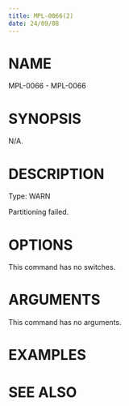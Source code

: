 ```yaml
---
title: MPL-0066(2)
date: 24/09/08
---
```


# NAME

MPL-0066 - MPL-0066

# SYNOPSIS

N/A.

# DESCRIPTION

Type: WARN

Partitioning failed.

# OPTIONS

This command has no switches.

# ARGUMENTS

This command has no arguments.

# EXAMPLES

# SEE ALSO

